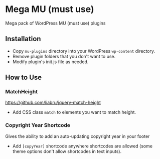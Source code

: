 # Mega MU (must use)
Mega pack of WordPress MU (must use) plugins

## Installation

- Copy `mu-plugins` directory into your WordPress `wp-content` directory.
- Remove plugin folders that you don't want to use.
- Modify plugin's init.js file as needed.

## How to Use

### MatchHeight
<https://github.com/liabru/jquery-match-height>

- Add CSS class `match` to elements you want to match height.

### Copyright Year Shortcode
Gives the ability to add an auto-updating copyright year in your footer

- Add `[copyYear]` shortcode anywhere shortcodes are allowed (some theme options don't allow shortcodes in text inputs).